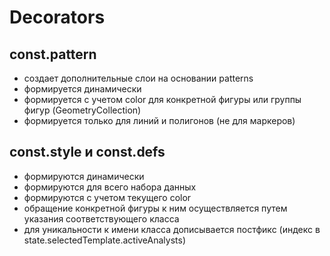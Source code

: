 # Decorators

## const.pattern
- создает дополнительные слои на основании patterns
- формируется динамически
- формируется с учетом color для конкретной фигуры или группы фигур (GeometryCollection)
- формируется только для линий и полигонов (не для маркеров)

## const.style и const.defs
- формируются динамически
- формируются для всего набора данных
- формируются с учетом текущего color
- обращение конкретной фигуры к ним осуществляется путем указания соответствующего класса
- для уникальности к имени класса дописывается постфикс (индекс в state.selectedTemplate.activeAnalysts)